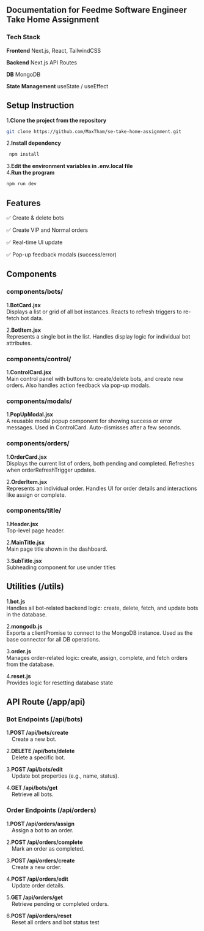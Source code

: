 ## Documentation for Feedme Software Engineer Take Home Assignment

### Tech Stack

**Frontend**
Next.js, React, TailwindCSS

**Backend**
Next.js API Routes

**DB**
MongoDB

**State Management**
useState / useEffect

## Setup Instruction

1.**Clone the project from the repository**

```bash
git clone https://github.com/MaxTham/se-take-home-assignment.git
```

2.**Install dependency**

```bash
 npm install
```

3.**Edit the environment variables in .env.local file**<br>
4.**Run the program**

```bash
npm run dev
```

## Features

✅ Create & delete bots

✅ Create VIP and Normal orders

✅ Real-time UI update

✅ Pop-up feedback modals (success/error)

## Components

### components/bots/

1.**BotCard.jsx**<br>
Displays a list or grid of all bot instances. Reacts to refresh triggers to re-fetch bot data.

2.**BotItem.jsx**<br>
Represents a single bot in the list. Handles display logic for individual bot attributes.

### components/control/

1.**ControlCard.jsx**<br>
Main control panel with buttons to: create/delete bots, and create new orders. Also handles action feedback via pop-up modals.

### components/modals/

1.**PopUpModal.jsx**<br>
A reusable modal popup component for showing success or error messages. Used in ControlCard. Auto-dismisses after a few seconds.

### components/orders/

1.**OrderCard.jsx**<br>
Displays the current list of orders, both pending and completed. Refreshes when orderRefreshTrigger updates.

2.**OrderItem.jsx**<br>
Represents an individual order. Handles UI for order details and interactions like assign or complete.

### components/title/

1.**Header.jsx**<br>
   Top-level page header.

2.**MainTitle.jsx**<br>
Main page title shown in the dashboard.

3.**SubTitle.jsx**<br>
Subheading component for use under titles

## Utilities (/utils)

1.**bot.js**<br>
Handles all bot-related backend logic: create, delete, fetch, and update bots in the database.

2.**mongodb.js**<br>
Exports a clientPromise to connect to the MongoDB instance. Used as the base connector for all DB operations.

3.**order.js**<br>
Manages order-related logic: create, assign, complete, and fetch orders from the database.

4.**reset.js**<br>
Provides logic for resetting database state

## API Route (/app/api)

### Bot Endpoints (/api/bots)

1.**POST /api/bots/create**<br>
 Create a new bot.

2.**DELETE /api/bots/delete**<br>
    Delete a specific bot.

3.**POST /api/bots/edit**<br>
    Update bot properties (e.g., name, status).

4.**GET /api/bots/get**<br>
    Retrieve all bots.

### Order Endpoints (/api/orders)

1.**POST /api/orders/assign**<br>
    Assign a bot to an order.

2.**POST /api/orders/complete**<br>
    Mark an order as completed.

3.**POST /api/orders/create**<br>
    Create a new order.

4.**POST /api/orders/edit**<br>
    Update order details.

5.**GET /api/orders/get**<br>
    Retrieve pending or completed orders.

6.**POST /api/orders/reset**<br>
    Reset all orders and bot status
test